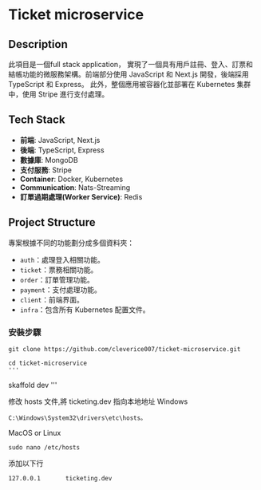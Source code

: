 # Ticket microservice

## Description
此項目是一個full stack application，
實現了一個具有用戶註冊、登入、訂票和結帳功能的微服務架構。前端部分使用 JavaScript 和 Next.js 開發，後端採用 TypeScript 和 Express。
此外，整個應用被容器化並部署在 Kubernetes 集群中，使用 Stripe 進行支付處理。

## Tech Stack
- **前端**: JavaScript, Next.js
- **後端**: TypeScript, Express
- **數據庫**: MongoDB
- **支付服務**: Stripe
- **Container**: Docker, Kubernetes
- **Communication**: Nats-Streaming
- **訂單過期處理(Worker Service)**: Redis

## Project Structure
專案根據不同的功能劃分成多個資料夾：
- `auth`：處理登入相關功能。
- `ticket`：票務相關功能。
- `order`：訂單管理功能。
- `payment`：支付處理功能。
- `client`：前端界面。
- `infra`：包含所有 Kubernetes 配置文件。

### 安裝步驟

```
git clone https://github.com/cleverice007/ticket-microservice.git
```
```
cd ticket-microservice
'''
```
skaffold dev
'''

修改 hosts 文件,將 ticketing.dev 指向本地地址
Windows
```
C:\Windows\System32\drivers\etc\hosts。
```
MacOS or Linux
```
sudo nano /etc/hosts
```
添加以下行
```
127.0.0.1       ticketing.dev
```


















